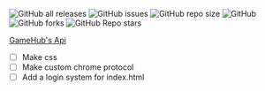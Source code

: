 ![GitHub all releases](https://img.shields.io/github/downloads/UmmmAGoodName/gamehub/total)
![GitHub issues](https://img.shields.io/github/issues/UmmmAGoodName/gamehub)
![GitHub repo size](https://img.shields.io/github/repo-size/UmmmAGoodName/gamehub)
![GitHub](https://img.shields.io/github/license/UmmmAGoodName/gamehub)
![GitHub forks](https://img.shields.io/github/forks/UmmmAGoodName/gamehub)
![GitHub Repo stars](https://img.shields.io/github/stars/UmmmAGoodName/gamehub?style=plastic)

[GameHub's Api](https://github.com/gamehub-project/gamehub-api)

- [ ] Make css
- [ ] Make custom chrome protocol
- [ ] Add a login system for index.html
